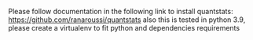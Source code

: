Please follow documentation in the following link to install quantstats:
https://github.com/ranaroussi/quantstats
also this is tested in python 3.9, please create a virtualenv to fit python and dependencies requirements